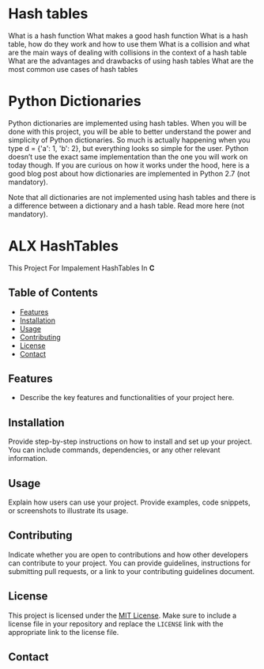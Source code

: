 # Hash tables
What is a hash function
What makes a good hash function
What is a hash table, how do they work and how to use them
What is a collision and what are the main ways of dealing with collisions in the context of a hash table
What are the advantages and drawbacks of using hash tables
What are the most common use cases of hash tables


# Python Dictionaries
Python dictionaries are implemented using hash tables. When you will be done with this project, you will be able to better understand the power and simplicity of Python dictionaries. So much is actually happening when you type d = {'a': 1, 'b': 2}, but everything looks so simple for the user. Python doesn’t use the exact same implementation than the one you will work on today though. If you are curious on how it works under the hood, here is a good blog post about how dictionaries are implemented in Python 2.7 (not mandatory).

Note that all dictionaries are not implemented using hash tables and there is a difference between a dictionary and a hash table. Read more here (not mandatory).
# ALX HashTables

This Project For Impalement HashTables In **C**

## Table of Contents

- [Features](#features)
- [Installation](#installation)
- [Usage](#usage)
- [Contributing](#contributing)
- [License](#license)
- [Contact](#contact)

## Features

- Describe the key features and functionalities of your project here.

## Installation

Provide step-by-step instructions on how to install and set up your project. You can include commands, dependencies, or any other relevant information.

## Usage

Explain how users can use your project. Provide examples, code snippets, or screenshots to illustrate its usage.

## Contributing

Indicate whether you are open to contributions and how other developers can contribute to your project. You can provide guidelines, instructions for submitting pull requests, or a link to your contributing guidelines document.

## License

This project is licensed under the [MIT License](LICENSE). Make sure to include a license file in your repository and replace the `LICENSE` link with the appropriate link to the license file.

## Contact

